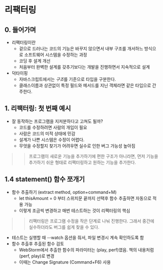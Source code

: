 # 리팩터링

## 0. 들어가며
* 리팩터링이란
    * 겉으로 드러나는 코드의 기능은 바꾸지 않으면서 내부 구조를 개서하느 방식으로 소프트웨어 시스템을 수정하는 과정
    * 코딩 후 설계 개선
    * 처음부터 완벽한 설계를 갖추기보다는 개발을 진행하면서 지속적으로 설계
* 덕타이핑
    * 자바스크립트에서는 *구조*를 기준으로 타입을 구분한다.
    * 클래스이름과 상관없이 특정 필드와 메서드를 지닌 객체라면 같은 타입으로 간주한다.

## 1. 리팩터링: 첫 번째 예시
* 잘 동작하는 프로그램을 지저분하다고 고쳐도 될까?
    * 코드를 수정하려면 사람의 개입이 필요
    * 사람은 코드의 미적 상태에 민감
    * 설계가 나쁜 시스템은 수정이 어렵다.
    * 무엇을 수정할지 찾기가 어려우면 실수로 인한 버그 가능성 높아짐
>> 프로그램이 새로운 기능을 추가하기에 편한 구조가 아니라면, 먼저 기능을 추가하기 쉬운 형태로 리팩터링하고 원하는 기능을 추가한다.

## 1.4 statement() 함수 쪼개기
* 함수 추출하기 (extract method, option+command+M)
  * let thisAmount = 0 부터 스위치문 끝까지 선택후 함수 추출하면 자동으로 적용 가능 
  * 이렇게 조금씩 변경하고 매번 테스트하는 것이 리팩터링의 핵심
>> 리팩터링은 프로그램 수정을 작은 단계로 나눠 진행한다. 그래서 중간에 실수하더라도 버그를 쉽게 찾을 수 있다.
  * 테스트는 실행할 때 --watch 옵션을 줘서, 파일 변경시 계속 확인하도록 함 
  * 함수 추출후 추출된 함수 검토
    * WebStorm에서 추출한 함수의 파라미터는 (play, perf)였음. 책의 내용처럼 (perf, play)로 변경
    * 이때는 Change Signature (Command+F6) 사용